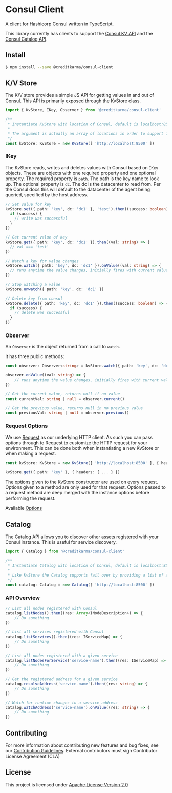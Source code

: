 # Consul Client

A client for Hashicorp Consul written in TypeScript.

This library currently has clients to support the [Consul KV API](https://www.consul.io/api/kv.html) and the [Consul Catalog API](https://www.consul.io/api/catalog.html).

## Install

```sh
$ npm install --save @creditkarma/consul-client
```

## K/V Store

The K/V store provides a simple JS API for getting values in and out of Consul. This API is primarily exposed through the KvStore class.

```typescript
import { KvStore, IKey, Observer } from '@creditkarma/consul-client'

/**
 * Instantiate KvStore with location of Consul, default is localhost:8500.
 *
 * The argument is actually an array of locations in order to support fail over.
 */
const kvStore: KvStore = new KvStore([ 'http://localhost:8500' ])
```

### IKey

The KvStore reads, writes and deletes values with Consul based on `IKey` objects. These are objects with one required property and one optional property. The required property is `path`. The path is the key name to look up. The optional property is `dc`. The dc is the datacenter to read from. Per the Consul docs this will default to the datacenter of the agent being queried, specified by the host address.

```typescript
// Set value for key
kvStore.set({ path: 'key', dc: 'dc1' }, 'test').then((success: boolean) => {
  if (success) {
    // write was successful
  }
})

// Get current value of key
kvStore.get({ path: 'key', dc: 'dc1' }).then((val: string) => {
  // val === 'test'
})

// Watch a key for value changes
kvStore.watch({ path: 'key', dc: 'dc1' }).onValue((val: string) => {
  // runs anytime the value changes, initially fires with current value
})

// Stop watching a value
kvStore.unwatch({ path: 'key', dc: 'dc1' })

// Delete key from consul
kvStore.delete({ path: 'key', dc: 'dc1' }).then((success: boolean) => {
  if (success) {
    // delete was successful
  }
})
```

### Observer

An `Observer` is the object returned from a call to `watch`.

It has three public methods:

```typescript
const observer: Observer<string> = kvStore.watch({ path: 'key', dc: 'dc1' })

observer.onValue((val: string) => {
    // runs anytime the value changes, initially fires with current value
})

// Get the current value, returns null if no value
const currentVal: string | null = observer.current()

// Get the previous value, returns null in no previous value
const previousVal: string | null = observer.previous()
```

### Request Options

We use [Request](https://github.com/request/request) as our underlying HTTP client. As such you can pass options through to Request to customize the HTTP request for your environment. This can be done both when instantiating a new KvStore or when making a request.

```typescript
const kvStore: KvStore = new KvStore([ 'http://localhost:8500' ], { headers: { ... } })

kvStore.get({ path: 'key' }, { headers: { ... } })
```

The options given to the KvStore constructor are used on every request. Options given to a method are only used for that request. Options passed to a request method are deep merged with the instance options before performing the request.

Available [Options](https://github.com/request/request#requestoptions-callback)

## Catalog

The Catalog API allows you to discover other assets registered with your Consul instance. This is useful for service discovery.

```typescript
import { Catalog } from '@creditkarma/consul-client'

/**
 * Instantiate Catalog with location of Consul, default is localhost:8500
 *
 * Like KvStore the Catalog supports fail over by providing a list of addresses.
 */
const catalog: Catalog = new Catalog([ 'http://localhost:8500' ])
```

### API Overview

```typescript
// List all nodes registered with Consul
catalog.listNodes().then((res: Array<INodeDescription>) => {
    // Do something
})

// List all services registered with Consul
catalog.listServices().then((res: IServiceMap) => {
    // Do something
})

// List all nodes registered with a given service
catalog.listNodesForService('service-name').then((res: IServiceMap) => {
    // Do something
})

// Get the registered address for a given service
catalog.resolveAddress('service-name').then((res: string) => {
    // Do something
})

// Watch for runtime changes to a service address
catalog.watchAddress('service-name').onValue((res: string) => {
    // Do something
})
```

## Contributing

For more information about contributing new features and bug fixes, see our [Contribution Guidelines](https://github.com/creditkarma/CONTRIBUTING.md).
External contributors must sign Contributor License Agreement (CLA)

## License

This project is licensed under [Apache License Version 2.0](./LICENSE)
